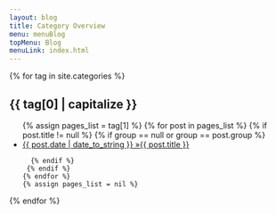 ```yaml
---
layout: blog
title: Category Overview
menu: menuBlog
topMenu: Blog
menuLink: index.html
---
```


{% for tag in site.categories %} 
  <h2 id="{{ tag[0] }}">{{ tag[0] | capitalize }}</h2>

  <ul class="post-list">
    {% assign pages_list = tag[1] %}  
    {% for post in pages_list %}
      {% if post.title != null %}
	{% if group == null or group == post.group %}
      <li><a href="{{ site.url }}{{ post.url }}">{{ post.date | date_to_string }} &raquo;{{ post.title }}</a></li>

      {% endif %}
     {% endif %}
    {% endfor %}
    {% assign pages_list = nil %}
  </ul>
{% endfor %}